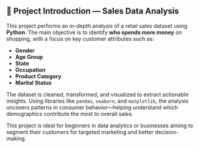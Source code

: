 ## 🛒 Project Introduction — Sales Data Analysis

This project performs an in-depth analysis of a retail sales dataset using **Python**. The main objective is to identify **who spends more money** on shopping, with a focus on key customer attributes such as:

* **Gender**
* **Age Group**
* **State**
* **Occupation**
* **Product Category**
* **Marital Status**

The dataset is cleaned, transformed, and visualized to extract actionable insights. Using libraries like `pandas`, `seaborn`, and `matplotlib`, the analysis uncovers patterns in consumer behavior—helping understand which demographics contribute the most to overall sales.

This project is ideal for beginners in data analytics or businesses aiming to segment their customers for targeted marketing and better decision-making.
